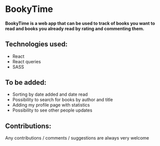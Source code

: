 # BookyTime

 #### BookyTime is a web app that can be used to track of books you want to read and books you already read by rating and commenting them.

## Technologies used:
- React
- React queries
- SASS

## To be added:
- Sorting by date added and date read
- Possibility to search for books by author and title
- Adding my profile page with statistics
- Possibility to see other people updates 

## Contributions:
Any contributions / comments / suggestions are always very welcome 


